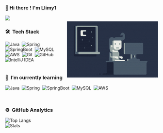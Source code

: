 ### 👋 Hi there ! I'm Llimy1

<!--
**Llimy1/Llimy1** is a ✨ _special_ ✨ repository because its `README.md` (this file) appears on your GitHub profile.

Here are some ideas to get you started:

- 🔭 I’m currently working on ...
- 🌱 I’m currently learning ...
- 👯 I’m looking to collaborate on ...
- 🤔 I’m looking for help with ...
- 💬 Ask me about ...
- 📫 How to reach me: ...
- 😄 Pronouns: ...
- ⚡ Fun fact: ...
-->

<div>
  	<img src="https://capsule-render.vercel.app/api?type=waving&color=auto&height=200&section=header&text=Llimy1_github&fontSize=70" />
</div>

<img alt="Night Coding" src="https://raw.githubusercontent.com/AVS1508/AVS1508/master/assets/Night-Coding.gif" align="right"/>

### 🛠 &nbsp;Tech Stack

![Java](https://img.shields.io/badge/-Java-05122A?style=flat&logo=Java&logoColor=FFA518)&nbsp;
![Spring](https://img.shields.io/badge/-Spring-05122A?style=flat&logo=Spring&logoColor=6DB33F)&nbsp;
![SpringBoot](https://img.shields.io/badge/-SpringBoot-05122A?style=flat&logo=SpringBoot&logoColor=6DB33F)&nbsp;
![MySQL](https://img.shields.io/badge/-MySQL-05122A?style=flat&logo=MySQL&logoColor=4479A1)&nbsp;
</br>
![AWS](https://img.shields.io/badge/-AWS-05122A?style=flat&logo=amazonaws&logoColor=232F3E)&nbsp;
![Git](https://img.shields.io/badge/-Git-05122A?style=flat&logo=git)&nbsp;
![GitHub](https://img.shields.io/badge/-GitHub-05122A?style=flat&logo=github)&nbsp;
![IntelliJ IDEA](https://img.shields.io/badge/-IntelliJ%20IDEA-05122A?style=flat&logo=intellijidea&logoColor=000000)
</br>
</br>

### 🌱 &nbsp;I’m currently learning


  ![Java](https://img.shields.io/badge/-Java-05122A?style=flat&logo=Java&logoColor=FFA518)&nbsp;
  ![Spring](https://img.shields.io/badge/-Spring-05122A?style=flat&logo=Spring&logoColor=6DB33F)&nbsp;
  ![SpringBoot](https://img.shields.io/badge/-SpringBoot-05122A?style=flat&logo=SpringBoot&logoColor=6DB33F)&nbsp;
  ![MySQL](https://img.shields.io/badge/-MySQL-05122A?style=flat&logo=MySQL&logoColor=4479A1)&nbsp;
  ![AWS](https://img.shields.io/badge/-AWS-05122A?style=flat&logo=amazonaws&logoColor=232F3E)
</br>

</br>

### ⚙️ &nbsp;GitHub Analytics

![Top Langs](https://github-readme-stats.vercel.app/api/top-langs/?username=Llimy1&langs_count=10&layout=compact&theme=dark)
<br>
![Stats](https://github-readme-stats-eight-theta.vercel.app/api?username=Llimy1&show_icons=true&theme=algolia&include_all_commits=true&count_private=true)
